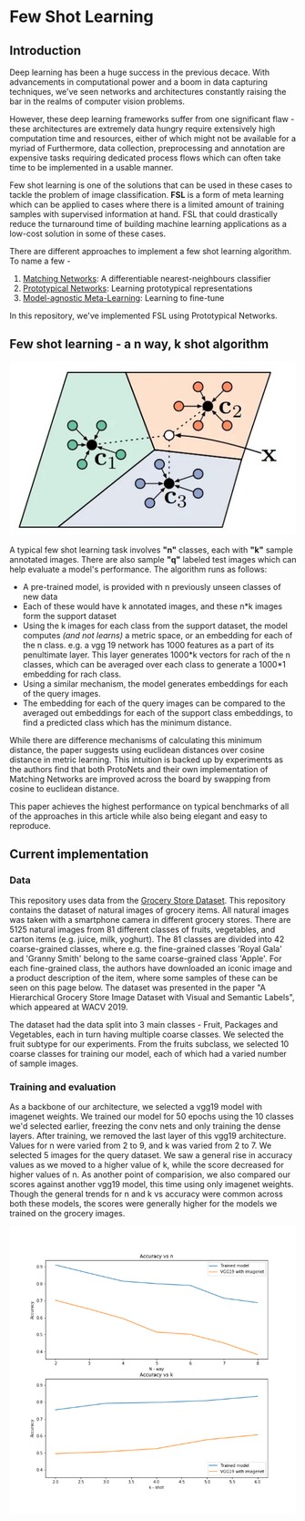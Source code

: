# Few Shot Learning

## Introduction
Deep learning has been a huge success in the previous decace. With advancements in computational power and a boom in 
data capturing techniques, we've seen networks and architectures constantly raising the bar in the realms of 
computer vision problems.  

However, these deep learning frameworks suffer from one significant flaw - these architectures are extremely data 
hungry require extensively high computation time and resources, either of which might not be available for a myriad 
of Furthermore, data collection, preprocessing and annotation are expensive tasks requiring dedicated process flows 
which can often take time to be implemented in a usable manner. 

Few shot learning is one of the solutions that can be used in these cases to tackle the problem of image 
classification. **FSL** is a form of meta learning which can be applied to cases where there is a limited amount of 
training samples with supervised information at hand. FSL that could drastically reduce the turnaround time of 
building machine learning applications as a low-cost solution in some of these cases. 

There are different approaches to implement a few shot learning algorithm. To name a few - 
1. [Matching Networks](https://arxiv.org/pdf/1606.04080.pdf): A differentiable nearest-neighbours classifier
2. [Prototypical Networks](https://arxiv.org/pdf/1703.05175.pdf): Learning prototypical representations
3. [Model-agnostic Meta-Learning](https://arxiv.org/pdf/1703.03400.pdf): Learning to fine-tune

In this repository, we've implemented FSL using Prototypical Networks. 

## Few shot learning - a n way, k shot algorithm
![Class prototypes c_i and query sample x](Resources/few_shot_proto.jpg)

A typical few shot learning task involves **"n"** classes, each with **"k"** sample annotated images. There are also 
sample **"q"** labeled test images which can help evaluate a model's performance. The algorithm runs as follows:

- A pre-trained model, is provided with n previously unseen classes of new data
- Each of these would have k annotated images, and these n*k images form the support dataset
- Using the k images for each class from the support dataset, the model computes *(and not learns)* a metric space, 
  or an embedding for each of the n class. e.g. a vgg 19 network has 1000 features as a part of its penultimate 
  layer. This layer generates 1000\*k vectors for rach of the n classes, which can be averaged over each class to 
  generate a 1000\*1 embedding for rach class.
- Using a similar mechanism, the model generates embeddings for each of the query images. 
- The embedding for each of the query images can be compared to the averaged out embeddings for each of the support 
  class embeddings, to find a predicted class which has the minimum distance.

While there are difference mechanisms of calculating this minimum distance, the paper suggests using euclidean 
distances over cosine distance in metric learning. This intuition is backed up by experiments as the authors find that 
both ProtoNets and their own implementation of Matching Networks are improved across the board by swapping from cosine 
to euclidean distance.

This paper achieves the highest performance on typical benchmarks of all of the approaches in this article while 
also being elegant and easy to reproduce.

## Current implementation
### Data
This repository uses data from the [Grocery Store Dataset](https://github.com/marcusklasson/GroceryStoreDataset). This 
repository contains the dataset of natural images of grocery items. All natural images was taken with a smartphone 
camera in different grocery stores. There are 5125 natural images from 81 different classes of fruits, vegetables, and 
carton items (e.g. juice, milk, yoghurt). The 81 classes are divided into 42 coarse-grained classes, where e.g. the 
fine-grained classes 'Royal Gala' and 'Granny Smith' belong to the same coarse-grained class 'Apple'. For each 
fine-grained class, the authors have downloaded an iconic image and a product description of the item, where some 
samples of these can be seen on this page below. The dataset was presented in the paper "A Hierarchical Grocery 
Store Image Dataset with Visual and Semantic Labels", which appeared at WACV 2019.

The dataset had the data split into 3 main classes - Fruit, Packages and Vegetables, each in turn having multiple 
coarse classes. We selected the fruit subtype for our experiments. From the fruits subclass, we selected 10 coarse 
classes for training our model, each of which had a varied number of sample images. 

### Training and evaluation
As a backbone of our architecture, we selected a vgg19 model with imagenet weights. We trained our model for 50 
epochs using the 10 classes we'd selected earlier, freezing the conv nets and only training the dense layers. 
After training, we removed the last layer of this vgg19 architecture. Values for n were varied from 2 to 9, and k 
was varied from 2 to 7. We selected 5 images for the query dataset.
We saw a general rise in accuracy values as we moved to a higher value of k, while the score decreased for higher 
values of n. 
As another point of comparision, we also compared our scores against another vgg19 model, this time using only 
imagenet weights. Though the general trends for n and k vs accuracy were common across both these models, the scores 
were generally higher for the models we trained on the grocery images.  

![Results](Results/metrics.png)